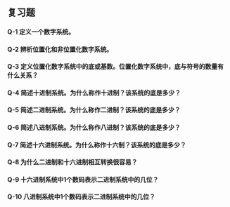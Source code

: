 ## 复习题
#### Q-1 定义一个数字系统。  


#### Q-2 辨析位置化和非位置化数字系统。   


#### Q-3 定义位置化数字系统中的底或基数。位置化数字系统中，底与符号的数量有什么关系？   


#### Q-4 简述十进制系统。为什么称作十进制？该系统的底是多少？   


#### Q-5 简述二进制系统。为什么称作二进制？该系统的底是多少？  


#### Q-6 简述八进制系统。为什么称作八进制？该系统的底是多少？   


#### Q-7 简述十六进制系统。为什么称作十六制？该系统的底是多少？   


#### Q-8 为什么二进制和十六进制相互转换很容易？   


#### Q-9 十六进制系统中1个数码表示二进制系统中的几位？   


#### Q-10 八进制系统中1个数码表示二进制系统中的几位？   

